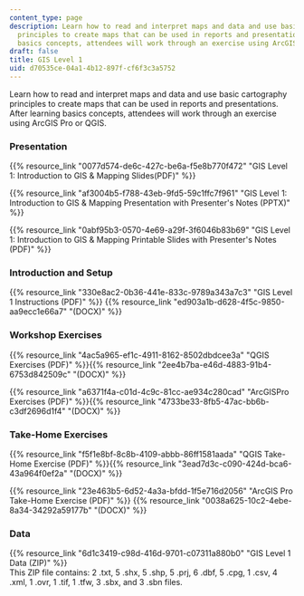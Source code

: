 ```yaml
---
content_type: page
description: Learn how to read and interpret maps and data and use basic cartography
  principles to create maps that can be used in reports and presentations. After learning
  basics concepts, attendees will work through an exercise using ArcGIS Pro or QGIS.
draft: false
title: GIS Level 1
uid: d70535ce-04a1-4b12-897f-cf6f3c3a5752
---
```

Learn how to read and interpret maps and data and use basic cartography principles to create maps that can be used in reports and presentations. After learning basics concepts, attendees will work through an exercise using ArcGIS Pro or QGIS.

### Presentation

{{% resource_link "0077d574-de6c-427c-be6a-f5e8b770f472" "GIS Level 1: Introduction to GIS & Mapping Slides(PDF)" %}} 

{{% resource_link "af3004b5-f788-43eb-9fd5-59c1ffc7f961" "GIS Level 1: Introduction to GIS & Mapping Presentation with Presenter's Notes (PPTX)" %}}

{{% resource_link "0abf95b3-0570-4e69-a29f-3f6046b83b69" "GIS Level 1: Introduction to GIS & Mapping Printable Slides with Presenter's Notes (PDF)" %}}

### Introduction and Setup

{{% resource_link "330e8ac2-0b36-441e-833c-9789a343a7c3" "GIS Level 1 Instructions (PDF)" %}} {{% resource_link "ed903a1b-d628-4f5c-9850-aa9ecc1e66a7" "(DOCX)" %}}

### Workshop Exercises

{{% resource_link "4ac5a965-ef1c-4911-8162-8502dbdcee3a" "QGIS Exercises (PDF)" %}}{{% resource_link "2ee4b7ba-e46d-4883-91b4-6753d842509c" "(DOCX)" %}}

{{% resource_link "a6371f4a-c01d-4c9c-81cc-ae934c280cad" "ArcGISPro Exercises (PDF)" %}}{{% resource_link "4733be33-8fb5-47ac-bb6b-c3df2696d1f4" "(DOCX)" %}}

### Take-Home Exercises

{{% resource_link "f5f1e8bf-8c8b-4109-abbb-86ff1581aada" "QGIS Take-Home Exercise (PDF)" %}}{{% resource_link "3ead7d3c-c090-424d-bca6-43a964f0ef2a" "(DOCX)" %}}

{{% resource_link "23e463b5-6d52-4a3a-bfdd-1f5e716d2056" "ArcGIS Pro Take-Home Exercise (PDF)" %}} {{% resource_link "0038a625-10c2-4ebe-8a34-34292a59177b" "(DOCX)" %}}

### Data

{{% resource_link "6d1c3419-c98d-416d-9701-c07311a880b0" "GIS Level 1 Data (ZIP)" %}}  
This ZIP file contains: 2 .txt, 5 .shx, 5 .shp, 5 .prj, 6 .dbf, 5 .cpg, 1 .csv, 4 .xml, 1 .ovr, 1 .tif, 1 .tfw, 3 .sbx, and 3 .sbn files.